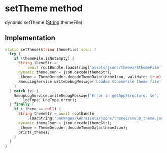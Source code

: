 


# setTheme method








dynamic setTheme
([String](https://api.flutter.dev/flutter/dart-core/String-class.html) themeFile)








## Implementation

```dart
static setTheme(String themeFile) async {
  try {
    if (themeFile.isNotEmpty) {
      String themeStr =
          await rootBundle.loadString('assets/jsons/themes/$themeFile');
      dynamic themeJson = json.decode(themeStr);
      _theme = ThemeDecoder.decodeThemeData(themeJson, validate: true);
      SmeupLogService.writeDebugMessage('Loaded $themeFile theme file');
    }
  } catch (e) {
    SmeupLogService.writeDebugMessage('Error in getAppStructure: $e',
        logType: LogType.error);
  } finally {
    if (_theme == null) {
      String themeStr = await rootBundle
          .loadString('packages/ken/assets/jsons/themes/smeup_theme.json');
      dynamic themeJson = json.decode(themeStr);
      _theme = ThemeDecoder.decodeThemeData(themeJson);
      print(_theme);
    }
  }
}
```







